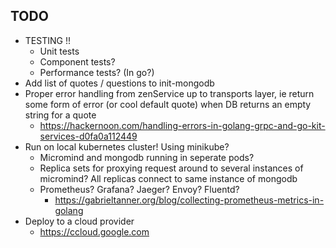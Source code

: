 ## TODO
- TESTING !!
    - Unit tests
    - Component tests?
    - Performance tests? (In go?)
- Add list of quotes / questions to init-mongodb
- Proper error handling from zenService up to transports layer, ie return some form of error (or cool default quote) when DB returns an empty string for a quote
    - https://hackernoon.com/handling-errors-in-golang-grpc-and-go-kit-services-d0fa0a112449
- Run on local kubernetes cluster! Using minikube? 
    - Micromind and mongodb running in seperate pods? 
    - Replica sets for proxying request around to several instances of micromind? All replicas connect to same instance of mongodb
    - Prometheus? Grafana? Jaeger? Envoy? Fluentd?
        - https://gabrieltanner.org/blog/collecting-prometheus-metrics-in-golang
- Deploy to a cloud provider
    - https://ccloud.google.com